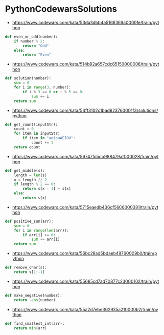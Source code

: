 # PythonCodewarsSolutions


* https://www.codewars.com/kata/53da3dbb4a5168369a0000fe/train/python

```python
def even_or_odd(number):
    if number % 2:
        return "Odd"
    else:
        return "Even"
```


* https://www.codewars.com/kata/514b92a657cdc65150000006/train/python

```python
def solution(number):
    sum = 0 
    for i in range(3, number):
        if i % 3 == 0 or i % 5 == 0:
            sum += i
    return sum
```


* https://www.codewars.com/kata/54ff3102c1bad923760001f3/solutions/python

```python
def get_count(inputStr):
    count = 0
    for item in inputStr:
        if item in "aeiouAEIOU":
            count += 1
    return count
```


* https://www.codewars.com/kata/56747fd5cb988479af000028/train/python

```python
def get_middle(s):
    length = len(s)
    x = length // 2
    if length % 2 == 0:
        return s[x - 1] + s[x]
    else:
        return s[x]
```


* https://www.codewars.com/kata/5715eaedb436cf5606000381/train/python

```python
def positive_sum(arr):
    sum = 0
    for i in range(len(arr)):
        if arr[i] >= 0:
            sum += arr[i]
    return sum
```


* https://www.codewars.com/kata/56bc28ad5bdaeb48760009b0/train/python

```python
def remove_char(s):
    return s[1:-1]
```


* https://www.codewars.com/kata/55685cd7ad70877c23000102/train/python

```python
def make_negative(number):
    return -abs(number)
```


* https://www.codewars.com/kata/55a2d7ebe362935a210000b2/train/python

```python
def find_smallest_int(arr):
    return min(arr)
```
